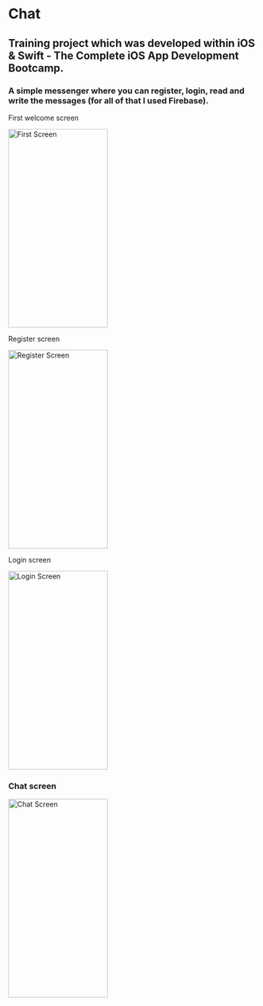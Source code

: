 # Chat

## Training project which was developed within iOS & Swift - The Complete iOS App Development Bootcamp. 
### A simple messenger where you can register, login, read and write the messages (for all of that I used Firebase).

First welcome screen 

<img src="https://user-images.githubusercontent.com/78254571/131118043-ae38e4b3-766b-443d-a681-6f7be56d7b19.png" alt="First Screen" width="200" height="400" />

Register screen 

<img src="https://user-images.githubusercontent.com/78254571/131118175-89386ff2-5c1d-4aad-a6c3-23017c9d0612.png" alt="Register Screen" width="200" height="400" />

Login screen 

<img src="https://user-images.githubusercontent.com/78254571/131118256-bee3e6d7-91e3-46b5-bfaa-d12c0592876d.png" alt="Login Screen" width="200" height="400" />

### Chat screen

<img src="https://user-images.githubusercontent.com/78254571/131118285-37f063e0-a3c1-4800-8471-b398e115d9d3.png" alt="Chat Screen" width="200" height="400" />




